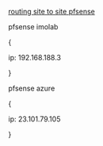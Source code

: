 [routing site to site pfsense](https://www.netgate.com/docs/pfsense/vpn/openvpn/routing-internet-traffic-through-a-site-to-site-openvpn-connection-in-pfsense-2-1.html) 

pfsense imolab

{

ip: 192.168.188.3

}

pfsense azure

{

ip: 23.101.79.105

}
